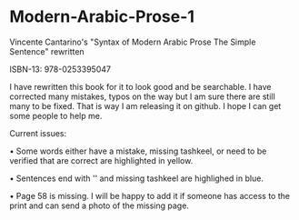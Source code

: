 # Modern-Arabic-Prose-1
Vincente Cantarino's "Syntax of Modern Arabic Prose The Simple Sentence" rewritten

ISBN-13: 978-0253395047

I have rewritten this book for it to look good and be searchable. I have corrected many mistakes, typos on the way but I am sure there are still many to be fixed. That is way I am releasing it on github. I hope I can get some people to help me. 

Current issues:

• Some words either have a mistake, missing tashkeel, or need to be verified that are correct are highlighted in yellow.

• Sentences end with '' and missing tashkeel are highlighed in blue.

• Page 58 is missing. I will be happy to add it if someone has access to the print and can send a photo of the missing page.
